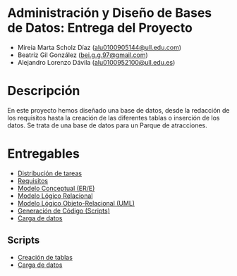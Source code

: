 # Administración y Diseño de Bases de Datos: Entrega del Proyecto
- Mireia Marta Scholz Díaz (alu0100905144@ull.edu.com)
- Beatríz Gil González (bei.g.g.97@gmail.com)
- Alejandro Lorenzo Dávila (alu0100952100@ull.edu.es)

# Descripción
En este proyecto hemos diseñado una base de datos, desde la redacción de los requisitos hasta la creación de las diferentes tablas o inserción de los datos. Se trata de una base de datos para un Parque de atracciones.

# Entregables
 - [Distribución de tareas](https://docs.google.com/document/d/1F4wvVEXRFQ_Lggrpa_dupZhzL-yubeflQOsaWIbDD-U/edit?usp=sharing) 
 - [Requisitos](https://docs.google.com/document/d/1X479EeIlwG7lcOwvE6GhGCYAdgphHDkW8hxcVqTZjnw/edit?usp=sharing) 
 - [Modelo Conceptual (ER/E)](https://docs.google.com/document/d/1HzCJPoiJqqaTs_gdJv8TOTVm2nLsxxDPy_TcpKms8-Q/edit?usp=sharing) 
 - [Modelo Lógico Relacional](https://docs.google.com/document/d/1OR0i6zAygx9BfiMtBhjl3m4oVaasi1bpC768xqkfqPU/edit?usp=sharing) 
 - [Modelo Lógico Objeto-Relacional (UML)](https://docs.google.com/document/d/10m8Uq_WBjHex8lwc3YKSEl9oTsIbF4je5Dlq11tK0aY/edit?usp=sharing) 
 - [Generación de Código (Scripts)](https://docs.google.com/document/d/11QLOAPZEB-yEqcBHIQ9teYl--jfqIbk7Ev96bpGMV4E/edit?usp=sharing) 
 - [Carga de datos](https://docs.google.com/document/d/1i3Q7hAxdPhIFL3PalOEJOTGvd5kHCW9NwzXXDbJtdDI/edit?usp=sharing) 
 
 ## Scripts
 - [Creación de tablas](scripts/creacion.sql)
 - [Carga de datos](scripts/carga.sql)
